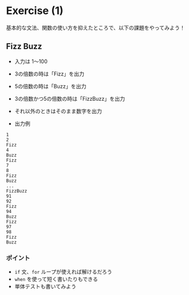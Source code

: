 # Exercise (1)

基本的な文法、関数の使い方を抑えたところで、以下の課題をやってみよう！

## Fizz Buzz

* 入力は 1〜100
* 3の倍数の時は「Fizz」を出力
* 5の倍数の時は「Buzz」を出力
* 3の倍数かつ5の倍数の時は「FizzBuzz」を出力
* それ以外のときはそのまま数字を出力

* 出力例
```
1
2
Fizz
4
Buzz
Fizz
7
8
Fizz
Buzz
...
FizzBuzz
91
92
Fizz
94
Buzz
Fizz
97
98
Fizz
Buzz
```

### ポイント

* `if` 文、`for` ループが使えれば解けるだろう
* `when` を使って短く書いたりもできる
* 単体テストも書いてみよう
